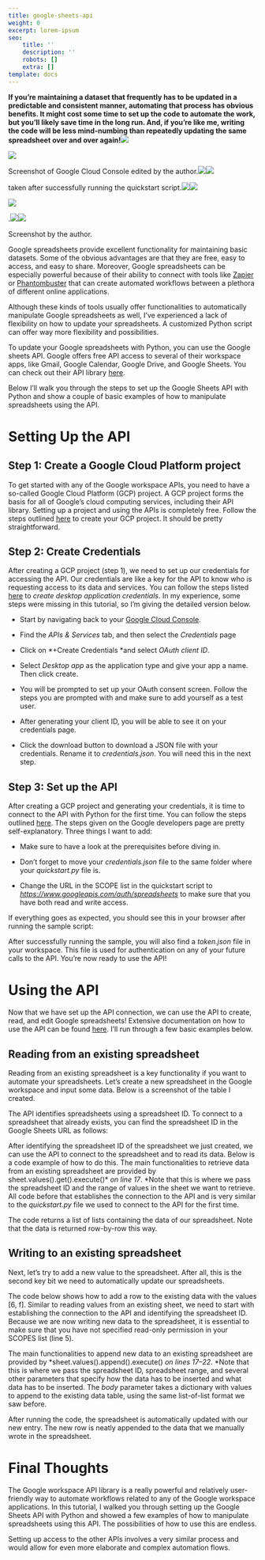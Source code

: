 ```yaml
---
title: google-sheets-api
weight: 0
excerpt: lorem-ipsum
seo:
    title: ''
    description: ''
    robots: []
    extra: []
template: docs
---
```


**If you’re maintaining a dataset that frequently has to be updated in a predictable and consistent manner, automating that process has obvious benefits. It might cost some time to set up the code to automate the work, but you’ll likely save time in the long run. And, if you’re like me, writing the code will be less mind-numbing than repeatedly updating the same spreadsheet over and over again!**![](https://miro.medium.com/max/30/1*5RtrFThuAvHiqxxwPp5Ptg.png?q=20)

![](https://miro.medium.com/max/709/1*5RtrFThuAvHiqxxwPp5Ptg.png)

Screenshot of Google Cloud Console edited by the author.![](https://miro.medium.com/max/30/1*ahdHCrx8ngiDP0dBANKvgg.png?q=20)![](https://miro.medium.com/max/709/1*ahdHCrx8ngiDP0dBANKvgg.png)

taken after successfully running the quickstart script.![](https://miro.medium.com/max/30/1*E_PHwbLycJ7mQSad2QszKw.png?q=20)![](https://miro.medium.com/max/709/1*E_PHwbLycJ7mQSad2QszKw.png)

![](https://miro.medium.com/max/709/1*cN14i55zhZfg_X63kQcBEw.png)

.![](https://miro.medium.com/max/30/1*wH0Dop5RSg3tS3sEnfIY4g.png?q=20)![](https://miro.medium.com/max/709/1*wH0Dop5RSg3tS3sEnfIY4g.png)

Screenshot by the author.

Google spreadsheets provide excellent functionality for maintaining basic datasets. Some of the obvious advantages are that they are free, easy to access, and easy to share. Moreover, Google spreadsheets can be especially powerful because of their ability to connect with tools like [Zapier](https://zapier.com/) or [Phantombuster](https://phantombuster.com/) that can create automated workflows between a plethora of different online applications.

Although these kinds of tools usually offer functionalities to automatically manipulate Google spreadsheets as well, I’ve experienced a lack of flexibility on how to update your spreadsheets. A customized Python script can offer way more flexibility and possibilities.

To update your Google spreadsheets with Python, you can use the Google sheets API. Google offers free API access to several of their workspace apps, like Gmail, Google Calendar, Google Drive, and Google Sheets. You can check out their API library [here](https://console.cloud.google.com/apis/library?project=cellular-axon-327013).

Below I’ll walk you through the steps to set up the Google Sheets API with Python and show a couple of basic examples of how to manipulate spreadsheets using the API.

# Setting Up the API

## Step 1: Create a Google Cloud Platform project

To get started with any of the Google workspace APIs, you need to have a so-called Google Cloud Platform (GCP) project. A GCP project forms the basis for all of Google’s cloud computing services, including their API library. Setting up a project and using the APIs is completely free. Follow the steps outlined [here](https://developers.google.com/workspace/guides/create-project) to create your GCP project. It should be pretty straightforward.

## Step 2: Create Credentials

After creating a GCP project (step 1), we need to set up our credentials for accessing the API. Our credentials are like a key for the API to know who is requesting access to its data and services. You can follow the steps listed [here](https://developers.google.com/workspace/guides/create-credentials) to *create desktop application credentials*. In my experience, some steps were missing in this tutorial, so I’m giving the detailed version below.

-   Start by navigating back to your [Google Cloud Console](https://console.cloud.google.com/home/dashboard).

-   Find the *APIs & Services* tab, and then select the *Credentials* page

-   Click on \*+Create Credentials \*and select *OAuth client ID*.

<!---->

-   Select *Desktop app* as the application type and give your app a name. Then click create.

-   You will be prompted to set up your OAuth consent screen. Follow the steps you are prompted with and make sure to add yourself as a test user.

-   After generating your client ID, you will be able to see it on your credentials page.

-   Click the download button to download a JSON file with your credentials. Rename it to *credentials.json*. You will need this in the next step.

## Step 3: Set up the API

After creating a GCP project and generating your credentials, it is time to connect to the API with Python for the first time. You can follow the steps outlined [here](https://developers.google.com/sheets/api/quickstart/python). The steps given on the Google developers page are pretty self-explanatory. Three things I want to add:

-   Make sure to have a look at the prerequisites before diving in.

-   Don’t forget to move your *credentials.json* file to the same folder where your *quickstart.py* file is.

-   Change the URL in the SCOPE list in the quickstart script to *https://www.googleapis.com/auth/spreadsheets* to make sure that you have both read and write access.

If everything goes as expected, you should see this in your browser after running the sample script:

After successfully running the sample, you will also find a *token.json* file in your workspace. This file is used for authentication on any of your future calls to the API. You’re now ready to use the API!

# Using the API

Now that we have set up the API connection, we can use the API to create, read, and edit Google spreadsheets! Extensive documentation on how to use the API can be found [here](https://developers.google.com/sheets/api/guides/create#python). I’ll run through a few basic examples below.

## Reading from an existing spreadsheet

Reading from an existing spreadsheet is a key functionality if you want to automate your spreadsheets. Let’s create a new spreadsheet in the Google workspace and input some data. Below is a screenshot of the table I created.

The API identifies spreadsheets using a spreadsheet ID. To connect to a spreadsheet that already exists, you can find the spreadsheet ID in the Google Sheets URL as follows:

After identifying the spreadsheet ID of the spreadsheet we just created, we can use the API to connect to the spreadsheet and to read its data. Below is a code example of how to do this. The main functionalities to retrieve data from an existing spreadsheet are provided by sheet.values().get().execute()\* *on line 17*. \*Note that this is where we pass the spreadsheet ID and the range of values in the sheet we want to retrieve. All code before that establishes the connection to the API and is very similar to the *quickstart.py* file we used to connect to the API for the first time.

The code returns a list of lists containing the data of our spreadsheet. Note that the data is returned row-by-row this way.

## Writing to an existing spreadsheet

Next, let’s try to add a new value to the spreadsheet. After all, this is the second key bit we need to automatically update our spreadsheets.

The code below shows how to add a row to the existing data with the values \[6, f]. Similar to reading values from an existing sheet, we need to start with establishing the connection to the API and identifying the spreadsheet ID. Because we are now writing new data to the spreadsheet, it is essential to make sure that you have not specified read-only permission in your SCOPES list (line 5).

The main functionalities to append new data to an existing spreadsheet are provided by \*sheet.values().append().execute() *on lines 17–22*. \*Note that this is where we pass the spreadsheet ID, spreadsheet range, and several other parameters that specify how the data has to be inserted and what data has to be inserted. The *body* parameter takes a dictionary with values to append to the existing data table, using the same list-of-list format we saw before.

After running the code, the spreadsheet is automatically updated with our new entry. The new row is neatly appended to the data that we manually wrote in the spreadsheet.

# Final Thoughts

The Google workspace API library is a really powerful and relatively user-friendly way to automate workflows related to any of the Google workspace applications. In this tutorial, I walked you through setting up the Google Sheets API with Python and showed a few examples of how to manipulate spreadsheets using this API. The possibilities of how to use this are endless.

Setting up access to the other APIs involves a very similar process and would allow for even more elaborate and complex automation flows.
